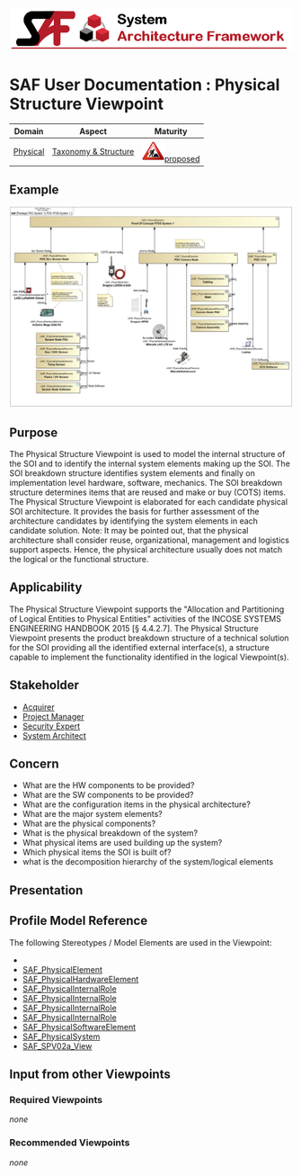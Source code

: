 ![System Architecture Framework](../diagrams/Banner_SAF.png)
# SAF User Documentation : Physical Structure Viewpoint
|**Domain**|**Aspect**|**Maturity**|
| --- | --- | --- |
|[Physical](../domains.md#Domain-Physical)|[Taxonomy & Structure](../aspects.md#Aspect-Taxonomy-&-Structure)|![Proposed](../diagrams/Under_construction_icon-red.svg )[proposed](../using-saf/maturity.md#proposed)|
## Example
![POC FFDS System 1](../diagrams/POC-FFDS-System-1.svg)
## Purpose
The Physical Structure Viewpoint is used to model the internal structure of the SOI and to identify the internal system elements making up the SOI. The SOI breakdown structure identifies system elements and finally on implementation level hardware, software, mechanics. The SOI breakdown structure determines items that are reused and make or buy (COTS) items. The Physical Structure Viewpoint is elaborated for each candidate physical SOI architecture. It provides the basis for further assessment of the architecture candidates by identifying the system elements in each candidate solution.
Note: It may be pointed out, that the physical architecture shall consider reuse, organizational, management and logistics support aspects. Hence, the physical architecture usually does not match the logical or the functional structure.
## Applicability
The Physical Structure Viewpoint supports the "Allocation and Partitioning of Logical Entities to Physical Entities" activities of the INCOSE SYSTEMS ENGINEERING HANDBOOK 2015 [§ 4.4.2.7]. The Physical Structure Viewpoint presents the product breakdown structure of a technical solution for the SOI providing all the identified external interface(s), a structure capable to implement the functionality identified in the logical Viewpoint(s).
## Stakeholder
* [Acquirer](../stakeholders.md#Acquirer)
* [Project Manager](../stakeholders.md#Project-Manager)
* [Security Expert](../stakeholders.md#Security-Expert)
* [System Architect](../stakeholders.md#System-Architect)
## Concern
* What are the HW components to be provided?
* What are the SW components to be provided?
* What are the configuration items in the physical architecture?
* What are the major system elements?
* What are the physical components?
* What is the physical breakdown of the system?
* What physical items are used building up the system?
* Which physical items the SOI is built of?
* what is the decomposition hierarchy of the system/logical elements
## Presentation
## Profile Model Reference
The following Stereotypes / Model Elements are used in the Viewpoint:
* [](../stereotypes.md#)
* [SAF_PhysicalElement](../stereotypes.md#SAF_PhysicalElement)
* [SAF_PhysicalHardwareElement](../stereotypes.md#SAF_PhysicalHardwareElement)
* [SAF_PhysicalInternalRole](../stereotypes.md#SAF_PhysicalInternalRole)
* [SAF_PhysicalInternalRole](../stereotypes.md#SAF_PhysicalInternalRole)
* [SAF_PhysicalInternalRole](../stereotypes.md#SAF_PhysicalInternalRole)
* [SAF_PhysicalInternalRole](../stereotypes.md#SAF_PhysicalInternalRole)
* [SAF_PhysicalSoftwareElement](../stereotypes.md#SAF_PhysicalSoftwareElement)
* [SAF_PhysicalSystem](../stereotypes.md#SAF_PhysicalSystem)
* [SAF_SPV02a_View](../stereotypes.md#SAF_SPV02a_View)
## Input from other Viewpoints
### Required Viewpoints
*none*
### Recommended Viewpoints
*none*

